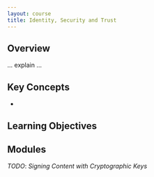 ```yaml
---
layout: course
title: Identity, Security and Trust
---
```


## Overview

... explain ...

## Key Concepts

*

## Learning Objectives

## Modules

*TODO*: _Signing Content with Cryptographic Keys_

